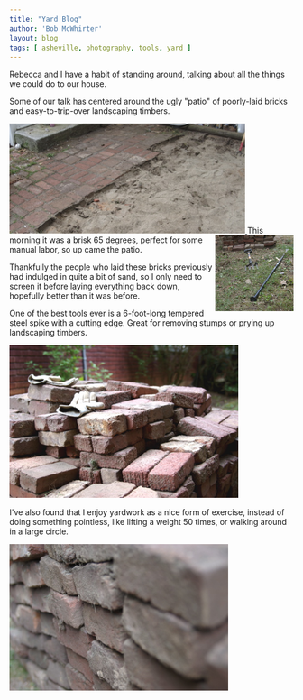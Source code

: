 ```yaml
---
title: "Yard Blog"
author: 'Bob McWhirter'
layout: blog
tags: [ asheville, photography, tools, yard ]
---
```

Rebecca and I have a habit of standing around, talking about all the things we could do to our house.

Some of our talk has centered around the ugly "patio" of poorly-laid bricks and easy-to-trip-over landscaping timbers.

<a class="imagelink" title="removal.jpg" href="http://www.fnokd.com/wp-content/uploads/2007/07/removal.jpg">
  <img width="418" height="195" id="image282" alt="removal.jpg" title="removal.jpg" src="/blog/assets/removal.jpg"/>
</a>
<a class="imagelink" title="spike.jpg" href="http://www.fnokd.com/wp-content/uploads/2007/07/spike.jpg">
  <img width="139" height="135" align="right" title="spike.jpg" id="image284" alt="spike.jpg" src="/blog/assets/spike.jpg"/>
</a>This morning it was a brisk 65 degrees, perfect for some manual labor, so up came the patio.

Thankfully the people who laid these bricks previously had indulged in quite a bit of sand, so I only need to screen it before laying everything back down, hopefully better than it was before.

One of the best tools ever is a 6-foot-long tempered steel spike with a cutting edge.  Great for removing stumps or prying up landscaping timbers.

<a title="bricks_gloves.jpg" class="imagelink" href="http://www.fnokd.com/wp-content/uploads/2007/07/bricks_gloves.jpg">
  <img width="406" height="271" alt="bricks_gloves.jpg" id="image281" src="/blog/assets/bricks_gloves.jpg"/>
</a>

I've also found that I enjoy yardwork as a nice form of exercise, instead of doing something pointless, like lifting a weight 50 times, or walking around in a large circle.

<a title="brick_stack.jpg" class="imagelink" href="http://www.fnokd.com/wp-content/uploads/2007/07/brick_stack.jpg">
  <img width="388" height="260" alt="brick_stack.jpg" id="image280" src="/blog/assets/brick_stack.jpg"/>
</a>
